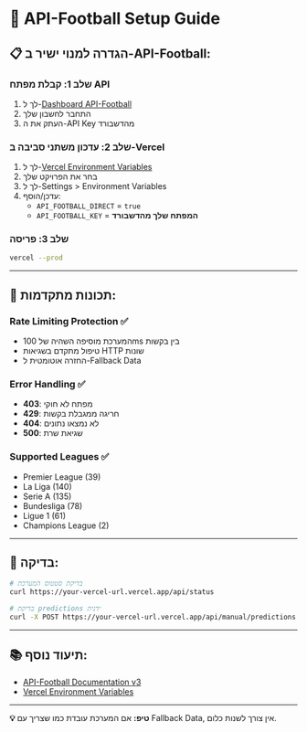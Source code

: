 # 🏈 API-Football Setup Guide

## 📋 **הגדרה למנוי ישיר ב-API-Football:**

### **שלב 1: קבלת מפתח API**
1. לך ל-[Dashboard API-Football](https://dashboard.api-football.com/profile?access)
2. התחבר לחשבון שלך
3. העתק את ה-API Key מהדשבורד

### **שלב 2: עדכון משתני סביבה ב-Vercel**
1. לך ל-[Vercel Environment Variables](https://vercel.com/dashboard)
2. בחר את הפרויקט שלך
3. לך ל-Settings > Environment Variables
4. עדכן/הוסף:
   - `API_FOOTBALL_DIRECT` = `true`
   - `API_FOOTBALL_KEY` = **המפתח שלך מהדשבורד**

### **שלב 3: פריסה**
```bash
vercel --prod
```

---

## 🔧 **תכונות מתקדמות:**

### **Rate Limiting Protection** ✅
- המערכת מוסיפה השהיה של 100ms בין בקשות
- טיפול מתקדם בשגיאות HTTP שונות
- החזרה אוטומטית ל-Fallback Data

### **Error Handling** ✅
- **403**: מפתח לא חוקי
- **429**: חריגה ממגבלת בקשות
- **404**: לא נמצאו נתונים
- **500**: שגיאת שרת

### **Supported Leagues** ✅
- Premier League (39)
- La Liga (140)
- Serie A (135)
- Bundesliga (78)
- Ligue 1 (61)
- Champions League (2)

---

## 🧪 **בדיקה:**
```bash
# בדיקת סטטוס המערכת
curl https://your-vercel-url.vercel.app/api/status

# בדיקת predictions ידנית
curl -X POST https://your-vercel-url.vercel.app/api/manual/predictions
```

---

## 📚 **תיעוד נוסף:**
- [API-Football Documentation v3](https://www.api-football.com/documentation-v3)
- [Vercel Environment Variables](https://vercel.com/docs/projects/environment-variables)

---

**💡 טיפ:** אם המערכת עובדת כמו שצריך עם Fallback Data, אין צורך לשנות כלום.